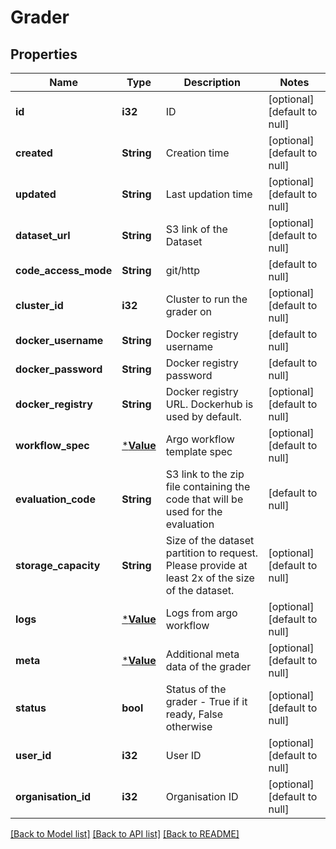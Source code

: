 # Grader

## Properties
Name | Type | Description | Notes
------------ | ------------- | ------------- | -------------
**id** | **i32** | ID | [optional] [default to null]
**created** | **String** | Creation time | [optional] [default to null]
**updated** | **String** | Last updation time | [optional] [default to null]
**dataset_url** | **String** | S3 link of the Dataset | [optional] [default to null]
**code_access_mode** | **String** | git/http | [default to null]
**cluster_id** | **i32** | Cluster to run the grader on | [optional] [default to null]
**docker_username** | **String** | Docker registry username | [default to null]
**docker_password** | **String** | Docker registry password | [default to null]
**docker_registry** | **String** | Docker registry URL. Dockerhub is used by default. | [optional] [default to null]
**workflow_spec** | [***Value**](Value.md) | Argo workflow template spec | [optional] [default to null]
**evaluation_code** | **String** | S3 link to the zip file containing the code that will be used for the evaluation | [default to null]
**storage_capacity** | **String** | Size of the dataset partition to request. Please provide at least 2x of the size of the dataset. | [optional] [default to null]
**logs** | [***Value**](Value.md) | Logs from argo workflow | [optional] [default to null]
**meta** | [***Value**](Value.md) | Additional meta data of the grader | [optional] [default to null]
**status** | **bool** | Status of the grader - True if it ready, False otherwise | [optional] [default to null]
**user_id** | **i32** | User ID | [optional] [default to null]
**organisation_id** | **i32** | Organisation ID | [optional] [default to null]

[[Back to Model list]](../README.md#documentation-for-models) [[Back to API list]](../README.md#documentation-for-api-endpoints) [[Back to README]](../README.md)


